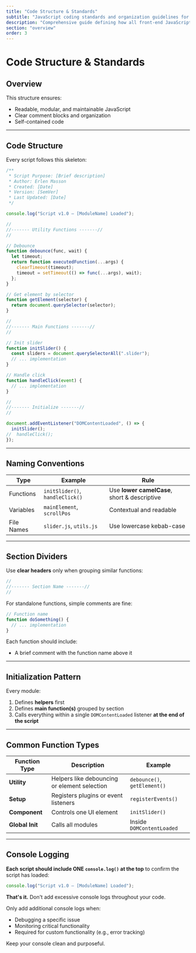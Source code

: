 ```yaml
---
title: "Code Structure & Standards"
subtitle: "JavaScript coding standards and organization guidelines for the ByDefault website"
description: "Comprehensive guide defining how all front-end JavaScript should be structured, commented, and organized for clarity and maintainability."
section: "overview"
order: 3
---
```


# Code Structure & Standards

## Overview

This structure ensures:
- Readable, modular, and maintainable JavaScript
- Clear comment blocks and organization
- Self-contained code

---

## Code Structure

Every script follows this skeleton:

```js
/**
 * Script Purpose: [Brief description]
 * Author: Erlen Masson
 * Created: [Date]
 * Version: [SemVer]
 * Last Updated: [Date]
 */

console.log("Script v1.0 — [ModuleName] Loaded");

//
//------- Utility Functions -------//
//

// Debounce
function debounce(func, wait) {
  let timeout;
  return function executedFunction(...args) {
    clearTimeout(timeout);
    timeout = setTimeout(() => func(...args), wait);
  };
}

// Get element by selector
function getElement(selector) {
  return document.querySelector(selector);
}

//
//------- Main Functions -------//
//

// Init slider
function initSlider() {
  const sliders = document.querySelectorAll(".slider");
  // ... implementation
}

// Handle click
function handleClick(event) {
  // ... implementation
}

//
//------- Initialize -------//
//

document.addEventListener("DOMContentLoaded", () => {
  initSlider();
//  handleClick();
});
```

---

## Naming Conventions

| Type | Example | Rule |
|------|----------|------|
| Functions | `initSlider()`, `handleClick()` | Use **lower camelCase**, short & descriptive |
| Variables | `mainElement`, `scrollPos` | Contextual and readable |
| File Names | `slider.js`, `utils.js` | Use lowercase kebab-case |

---

## Section Dividers

Use **clear headers** only when grouping similar functions:

```js
//
//------- Section Name -------//
//
```

For standalone functions, simple comments are fine:

```js
// Function name
function doSomething() {
  // ... implementation
}
```

Each function should include:
- A brief comment with the function name above it

---

## Initialization Pattern

Every module:
1. Defines **helpers** first
2. Defines **main function(s)** grouped by section
3. Calls everything within a single `DOMContentLoaded` listener **at the end of the script**

---

## Common Function Types

| Function Type | Description | Example |
|----------------|--------------|----------|
| **Utility** | Helpers like debouncing or element selection | `debounce()`, `getElement()` |
| **Setup** | Registers plugins or event listeners | `registerEvents()` |
| **Component** | Controls one UI element | `initSlider()` |
| **Global Init** | Calls all modules | Inside `DOMContentLoaded` |

---

## Console Logging

**Each script should include ONE `console.log()` at the top** to confirm the script has loaded:

```js
console.log("Script v1.0 — [ModuleName] Loaded");
```

**That's it.** Don't add excessive console logs throughout your code.

Only add additional console logs when:
- Debugging a specific issue
- Monitoring critical functionality
- Required for custom functionality (e.g., error tracking)

Keep your console clean and purposeful.

